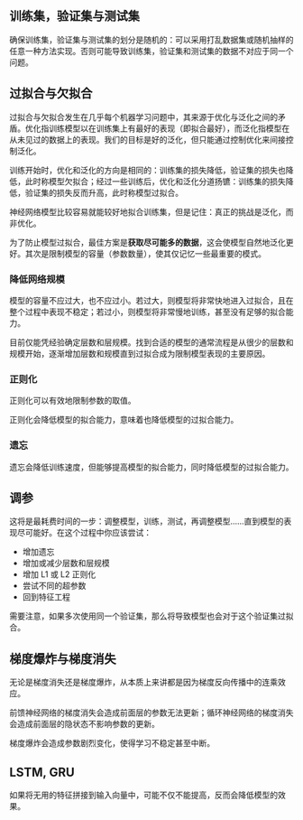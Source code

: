 ## 训练集，验证集与测试集

确保训练集，验证集与测试集的划分是随机的：可以采用打乱数据集或随机抽样的任意一种方法实现。否则可能导致训练集，验证集和测试集的数据不对应于同一个问题。

## 过拟合与欠拟合

过拟合与欠拟合发生在几乎每个机器学习问题中，其来源于优化与泛化之间的矛盾。优化指训练模型以在训练集上有最好的表现（即拟合最好），而泛化指模型在从未见过的数据上的表现。我们的目标是好的泛化，但只能通过控制优化来间接控制泛化。

训练开始时，优化和泛化的方向是相同的：训练集的损失降低，验证集的损失也降低，此时称模型欠拟合；经过一些训练后，优化和泛化分道扬镳：训练集的损失降低，验证集的损失反而升高，此时称模型过拟合。

神经网络模型比较容易就能较好地拟合训练集，但是记住：真正的挑战是泛化，而非优化。

为了防止模型过拟合，最佳方案是**获取尽可能多的数据**，这会使模型自然地泛化更好。其次是限制模型的容量（参数数量），使其仅记忆一些最重要的模式。

### 降低网络规模

模型的容量不应过大，也不应过小。若过大，则模型将非常快地进入过拟合，且在整个过程中表现不稳定；若过小，则模型将非常慢地训练，甚至没有足够的拟合能力。

目前仅能凭经验确定层数和层规模。找到合适的模型的通常流程是从很少的层数和规模开始，逐渐增加层数和规模直到过拟合成为限制模型表现的主要原因。

### 正则化

正则化可以有效地限制参数的取值。

正则化会降低模型的拟合能力，意味着也降低模型的过拟合能力。

### 遗忘

遗忘会降低训练速度，但能够提高模型的拟合能力，同时降低模型的过拟合能力。

## 调参

这将是最耗费时间的一步：调整模型，训练，测试，再调整模型……直到模型的表现尽可能好。在这个过程中你应该尝试：

+ 增加遗忘
+ 增加或减少层数和层规模
+ 增加 L1 或 L2 正则化
+ 尝试不同的超参数
+ 回到特征工程

需要注意，如果多次使用同一个验证集，那么将导致模型也会对于这个验证集过拟合。

## 梯度爆炸与梯度消失

无论是梯度消失还是梯度爆炸，从本质上来讲都是因为梯度反向传播中的连乘效应。

前馈神经网络的梯度消失会造成前面层的参数无法更新；循环神经网络的梯度消失会造成前面层的隐状态不影响参数的更新。

梯度爆炸会造成参数剧烈变化，使得学习不稳定甚至中断。

## LSTM, GRU

如果将无用的特征拼接到输入向量中，可能不仅不能提高，反而会降低模型的效果。

